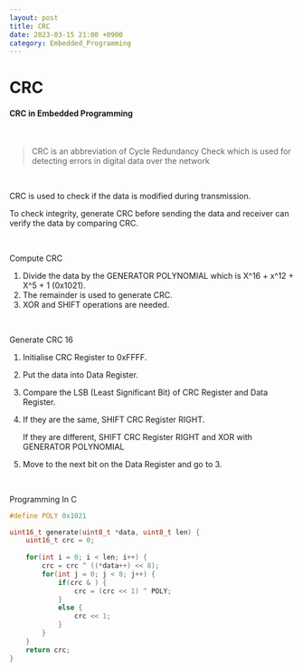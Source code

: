```yaml
---
layout: post
title: CRC
date: 2023-03-15 21:00 +0900
category: Embedded_Programming
---
```



# CRC

#### CRC in Embedded Programming

<br/>


> CRC is an abbreviation of Cycle Redundancy Check which is used for detecting errors in digital data over the network
>

<br/>

CRC is used to check if the data is modified during transmission. 

To check integrity, generate CRC before sending the data and receiver can verify the data by comparing CRC.

<br/>

Compute CRC

1. Divide the data by the GENERATOR POLYNOMIAL which is X^16 + x^12 + X^5 + 1 (0x1021).
2. The remainder is used to generate CRC.
3. XOR and SHIFT operations are needed.

<br/>

Generate CRC 16

1. Initialise CRC Register to 0xFFFF.

2. Put the data into Data Register.

3. Compare the LSB (Least Significant Bit) of CRC Register and Data Register.

4. If they are the same, SHIFT CRC Register RIGHT.

   If they are different, SHIFT CRC Register RIGHT and XOR with GENERATOR POLYNOMIAL

5. Move to the next bit on the Data Register and go to 3.

<br/>

Programming In C

```c
#define POLY 0x1021

uint16_t generate(uint8_t *data, uint8_t len) {
    uint16_t crc = 0;
    
    for(int i = 0; i < len; i++) {
        crc = crc ^ ((*data++) << 8);
        for(int j = 0; j < 8; j++) {
            if(crc & ) {
                crc = (crc << 1) ^ POLY;
            }
            else {
                crc << 1;
            }
        }
    }
    return crc;
}
```







